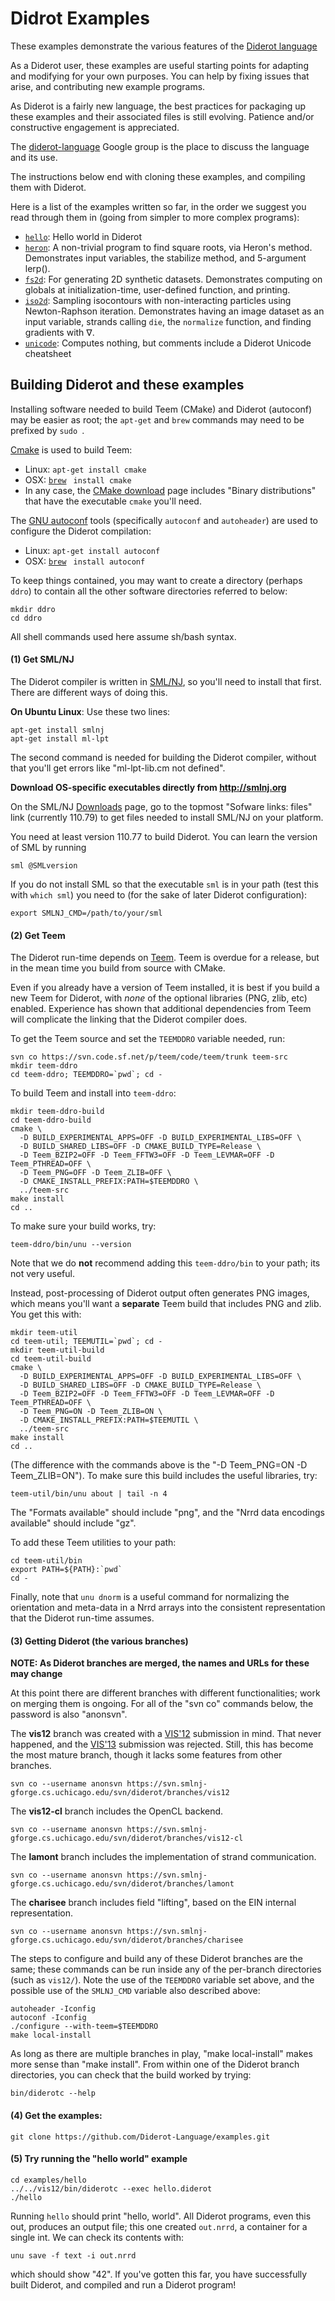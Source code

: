 # Didrot Examples

These examples demonstrate the various features of the [Diderot language](http://diderot-language.cs.uchicago.edu)

As a Diderot user, these examples are useful starting points for adapting and modifying for your
own purposes. You can help by fixing issues that arise, and contributing new example programs.

As Diderot is a fairly new language, the best practices for packaging up these examples and their
associated files is still evolving.  Patience and/or constructive engagement is appreciated.

The [diderot-language](https://goo.gl/kXpxhV) Google group is the place to
discuss the language and its use.

The instructions below end with cloning these examples, and compiling them with Diderot.

Here is a list of the examples written so far, in the order we suggest you read through
them in (going from simpler to more complex programs):

* [`hello`](hello/): Hello world in Diderot
* [`heron`](heron/): A non-trivial program to find square roots, via Heron's method.
Demonstrates input variables, the stabilize method, and 5-argument lerp().
* [`fs2d`](fs2d/): For generating 2D synthetic datasets. Demonstrates computing on globals at
initialization-time, user-defined function, and printing.
* [`iso2d`](iso2d/): Sampling isocontours with non-interacting particles using
Newton-Raphson iteration. Demonstrates
having an image dataset as an input variable, strands calling `die`, the `normalize` function,
and finding gradients with ∇.
* [`unicode`](unicode/): Computes nothing, but comments include a Diderot Unicode cheatsheet

## Building Diderot and these examples

Installing software needed to build Teem (CMake) and Diderot (autoconf) may be easier as root;
the `apt-get` and `brew` commands may need to be prefixed by `sudo `.

[Cmake](https://cmake.org) is used to build Teem:
* Linux: `apt-get install cmake`
* OSX: [`brew`](http://brew.sh) ` install cmake`
* In any case, the [CMake download](https://cmake.org/download/)
page includes "Binary distributions" that have the executable
`cmake` you'll need.

The [GNU autoconf](http://www.gnu.org/software/autoconf/manual/autoconf.html)
tools (specifically <code>autoconf</code> and <code>autoheader</code>) are used to
configure the Diderot compilation:
* Linux: `apt-get install autoconf`
* OSX: [`brew`](http://brew.sh) ` install autoconf`

To keep things contained, you may want to create a directory (perhaps <code>ddro</code>)
to contain all the other software directories referred to below:

	mkdir ddro
	cd ddro

All shell commands used here assume sh/bash syntax.

#### (1) Get SML/NJ
The Diderot compiler is written in [SML/NJ](http://smlnj.org), so you'll
need to install that first.  There are different ways of doing this.

**On Ubuntu Linux**: Use these two lines:

	apt-get install smlnj
	apt-get install ml-lpt

The second command is needed for building the Diderot compiler, without
that you'll get errors like "ml-lpt-lib.cm not defined".

**Download OS-specific executables directly from http://smlnj.org**

On the SML/NJ [Downloads](http://smlnj.org/dist/working/index.html)
page, go to the topmost "Sofware links: files" link
(currently 110.79) to get files needed to install SML/NJ on your platform.

You need at least version 110.77 to build Diderot.  You can learn the version
of SML by running

	sml @SMLversion

If you do not install SML so that the executable <code>sml</code> is in your path
(test this with `which sml`)
you need to (for the sake of later Diderot configuration):

	export SMLNJ_CMD=/path/to/your/sml

#### (2) Get Teem
The Diderot run-time depends on [Teem](http://teem.sourceforge.net).
Teem is overdue for a release, but in the mean time you build from source with CMake.

Even if you already have a version of Teem installed, it is best if you build a new Teem
for Diderot, with *none* of the optional libraries (PNG, zlib, etc) enabled. Experience
has shown that additional dependencies from Teem will complicate the linking that
the Diderot compiler does.

To get the Teem source and set the
<code>TEEMDDRO</code> variable needed, run:

	svn co https://svn.code.sf.net/p/teem/code/teem/trunk teem-src
	mkdir teem-ddro
	cd teem-ddro; TEEMDDRO=`pwd`; cd -
To build Teem and install into <code>teem-ddro</code>:

	mkdir teem-ddro-build
	cd teem-ddro-build
	cmake \
	  -D BUILD_EXPERIMENTAL_APPS=OFF -D BUILD_EXPERIMENTAL_LIBS=OFF \
	  -D BUILD_SHARED_LIBS=OFF -D CMAKE_BUILD_TYPE=Release \
	  -D Teem_BZIP2=OFF -D Teem_FFTW3=OFF -D Teem_LEVMAR=OFF -D Teem_PTHREAD=OFF \
	  -D Teem_PNG=OFF -D Teem_ZLIB=OFF \
	  -D CMAKE_INSTALL_PREFIX:PATH=$TEEMDDRO \
	  ../teem-src
	make install
	cd ..
To make sure your build works, try:

	teem-ddro/bin/unu --version

Note that we do **not** recommend adding this <code>teem-ddro/bin</code> to your path;
its not very useful.

Instead, post-processing of Diderot output often generates PNG images, which means you'll
want a **separate** Teem build that includes PNG and zlib. You get this with:

	mkdir teem-util
	cd teem-util; TEEMUTIL=`pwd`; cd -
	mkdir teem-util-build
	cd teem-util-build
	cmake \
	  -D BUILD_EXPERIMENTAL_APPS=OFF -D BUILD_EXPERIMENTAL_LIBS=OFF \
	  -D BUILD_SHARED_LIBS=OFF -D CMAKE_BUILD_TYPE=Release \
	  -D Teem_BZIP2=OFF -D Teem_FFTW3=OFF -D Teem_LEVMAR=OFF -D Teem_PTHREAD=OFF \
	  -D Teem_PNG=ON -D Teem_ZLIB=ON \
	  -D CMAKE_INSTALL_PREFIX:PATH=$TEEMUTIL \
	  ../teem-src
	make install
	cd ..
(The difference with the commands above is the "-D Teem_PNG=ON -D Teem_ZLIB=ON").
To make sure this build includes the useful libraries, try:

	teem-util/bin/unu about | tail -n 4

The "Formats available" should include "png", and the
"Nrrd data encodings available" should include "gz".

To add these Teem utilities to your path:

	cd teem-util/bin
	export PATH=${PATH}:`pwd`
	cd -

Finally, note that <code>unu dnorm</code> is a useful command for
normalizing the orientation and meta-data in a Nrrd arrays into the consistent
representation that the Diderot run-time assumes.

#### (3) Getting Diderot (the various branches)

**NOTE: As Diderot branches are merged, the names and URLs for these may change**

At this point there are different branches with different functionalities;
work on merging them is ongoing.
For all of the "svn co" commands below, the password is also "anonsvn".

The **vis12** branch was created with a
[VIS'12](http://ieeevis.org/year/2012/info/call-participation/welcome)
submission in mind. That never happened, and the
[VIS'13](http://ieeevis.org/year/2013/info/vis-welcome/welcome) submission was rejected.
Still, this has become the most mature branch, though it lacks some features from other branches.

	svn co --username anonsvn https://svn.smlnj-gforge.cs.uchicago.edu/svn/diderot/branches/vis12

The **vis12-cl** branch includes the OpenCL backend.

	svn co --username anonsvn https://svn.smlnj-gforge.cs.uchicago.edu/svn/diderot/branches/vis12-cl

The **lamont** branch includes the implementation of strand communication.

	svn co --username anonsvn https://svn.smlnj-gforge.cs.uchicago.edu/svn/diderot/branches/lamont

The **charisee** branch includes field "lifting", based on the EIN internal representation.

	svn co --username anonsvn https://svn.smlnj-gforge.cs.uchicago.edu/svn/diderot/branches/charisee

The steps to configure and build any of these Diderot branches are the same;
these commands can be run inside any of the per-branch directories
(such as <code>vis12/</code>).
Note the use of the <code>TEEMDDRO</code> variable set above, and the possible
use of the <code>SMLNJ_CMD</code> variable also described above:

	autoheader -Iconfig
	autoconf -Iconfig
	./configure --with-teem=$TEEMDDRO
	make local-install

As long as there are multiple branches in play, "make local-install" makes more sense than "make install".
From within one of the Diderot branch directories, you can check that the build worked by trying:

	bin/diderotc --help

#### (4) Get the examples:

	git clone https://github.com/Diderot-Language/examples.git

#### (5) Try running the "hello world" example

	cd examples/hello
	../../vis12/bin/diderotc --exec hello.diderot
	./hello

Running <code>hello</code> should print "hello, world".  All Diderot programs,
even this out, produces an output file; this one created <code>out.nrrd</code>,
a container for a single int.  We can check its contents with:

	unu save -f text -i out.nrrd

which should show "42".  If you've gotten this far, you have successfully
built Diderot, and compiled and run a Diderot program!
